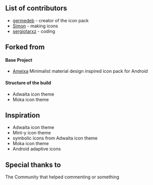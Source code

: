 ## List of contributors

* [germedeb](https://gitea.sergiotarxz.freemyip.com/germedeb) - creator of the icon pack
* [Simon](https://gitea.sergiotarxz.freemyip.com/Simon) - making icons
* [sergiotarxz](https://gitea.sergiotarxz.freemyip.com/sergiotarxz) - coding

## Forked from

#### Base Project

* [Ameixa](https://gitlab.com/xphnx/ameixa) Minimalist material design inspired icon pack for Android

#### Structure of the build

* Adwaita icon theme
* Moka icon theme

## Inspiration

* Adwaita icon theme
* Mint-y icon theme
* symbolic icons from Adwaita icon theme
* Moka icon theme
* Android adaptive icons

## Special thanks to

The Community that helped commenting or something
